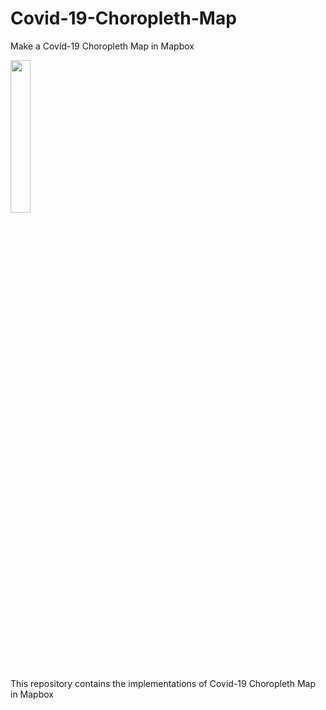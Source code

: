 # Covid-19-Choropleth-Map
Make a Covid-19 Choropleth Map in Mapbox

<IMG src='https://docs.mapbox.com/help/assets/tutorials--choropleth-studio-gl-pt-1--leaflet-choropleth-960-68374658619eb2942aaf55b050660e33.webp' width=25% height=25%>
  
<P> This repository contains the implementations of Covid-19 Choropleth Map in Mapbox<P>


  

